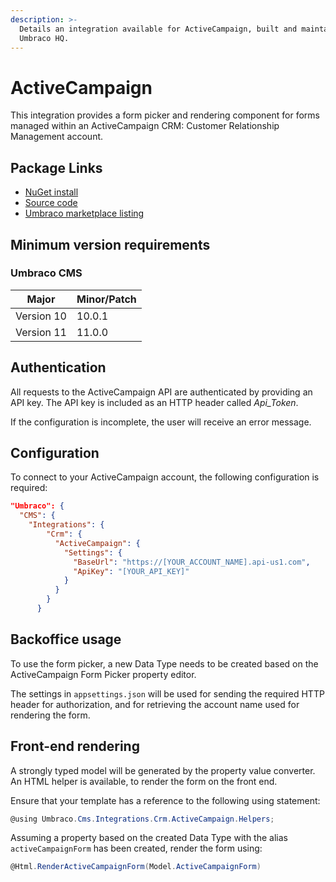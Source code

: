 ```yaml
---
description: >-
  Details an integration available for ActiveCampaign, built and maintained by
  Umbraco HQ.
---
```


# ActiveCampaign

This integration provides a form picker and rendering component for forms managed within an ActiveCampaign CRM: Customer Relationship Management account.

## Package Links

* [NuGet install](https://www.nuget.org/packages/Umbraco.Cms.Integrations.Crm.ActiveCampaign)
* [Source code](https://github.com/umbraco/Umbraco.Cms.Integrations/tree/main/src/Umbraco.Cms.Integrations.Crm.ActiveCampaign)
* [Umbraco marketplace listing](https://marketplace.umbraco.com/package/umbraco.cms.integrations.crm.activecampaign)

## Minimum version requirements

### Umbraco CMS

| Major      | Minor/Patch |
| ---------- | ----------- |
| Version 10 | 10.0.1      |
| Version 11 | 11.0.0      |

## Authentication

All requests to the ActiveCampaign API are authenticated by providing an API key. The API key is included as an HTTP header called _Api\_Token_.

If the configuration is incomplete, the user will receive an error message.

## Configuration

To connect to your ActiveCampaign account, the following configuration is required:

```json
"Umbraco": {
  "CMS": {
    "Integrations": {
        "Crm": {
          "ActiveCampaign": {
            "Settings": {
              "BaseUrl": "https://[YOUR_ACCOUNT_NAME].api-us1.com",
              "ApiKey": "[YOUR_API_KEY]"
            }
          }
        }
      }
```

## Backoffice usage

To use the form picker, a new Data Type needs to be created based on the ActiveCampaign Form Picker property editor.

The settings in `appsettings.json` will be used for sending the required HTTP header for authorization, and for retrieving the account name used for rendering the form.

## Front-end rendering

A strongly typed model will be generated by the property value converter. An HTML helper is available, to render the form on the front end.

Ensure that your template has a reference to the following using statement:

```csharp
@using Umbraco.Cms.Integrations.Crm.ActiveCampaign.Helpers;
```

Assuming a property based on the created Data Type with the alias `activeCampaignForm` has been created, render the form using:

```csharp
@Html.RenderActiveCampaignForm(Model.ActiveCampaignForm)
```
